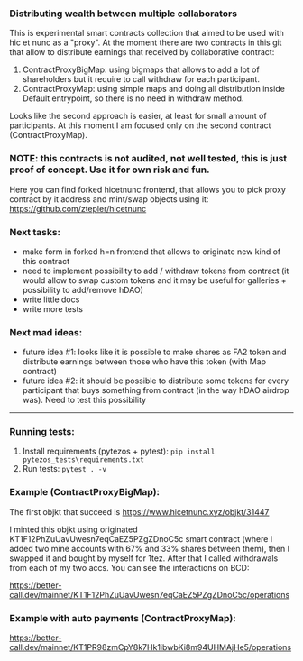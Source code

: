### Distributing wealth between multiple collaborators

This is experimental smart contracts collection that aimed to be used with hic et nunc as a "proxy". At the moment there are two contracts in this git that allow to distribute earnings that received by collaborative contract:
1. ContractProxyBigMap: using bigmaps that allows to add a lot of shareholders but it require to call withdraw for each participant.
2. ContractProxyMap: using simple maps and doing all distribution inside Default entrypoint, so there is no need in withdraw method.

Looks like the second approach is easier, at least for small amount of participants. At this moment I am focused only on the second contract (ContractProxyMap).

### NOTE: this contracts is not audited, not well tested, this is just proof of concept. Use it for own risk and fun.

Here you can find forked hicetnunc frontend, that allows you to pick proxy contract by it address and mint/swap objects using it: https://github.com/ztepler/hicetnunc


### Next tasks:
- make form in forked h=n frontend that allows to originate new kind of this contract
- need to implement possibility to add / withdraw tokens from contract (it would allow to swap custom tokens and it may be useful for galleries + possibility to add/remove hDAO)
- write little docs
- write more tests


### Next mad ideas:
- future idea #1: looks like it is possible to make shares as FA2 token and distribute earnings between those who have this token (with Map contract)
- future idea #2: it should be possible to distribute some tokens for every participant that buys something from contract (in the way hDAO airdrop was). Need to test this possibility

----
### Running tests:
1. Install requirements (pytezos + pytest):
```pip install pytezos_tests\requirements.txt```
2. Run tests:
```pytest . -v```

### Example (ContractProxyBigMap):
The first objkt that succeed is https://www.hicetnunc.xyz/objkt/31447

I minted this objkt using originated KT1F12PhZuUavUwesn7eqCaEZ5PZgZDnoC5c smart contract (where I added two mine accounts with 67% and 33% shares between them), then I swapped it and bought by myself for 1tez. After that I called withdrawals from each of my two accs. You can see the interactions on BCD:

https://better-call.dev/mainnet/KT1F12PhZuUavUwesn7eqCaEZ5PZgZDnoC5c/operations


### Example with auto payments (ContractProxyMap):
https://better-call.dev/mainnet/KT1PR98zmCpY8k7Hk1ibwbKi8m94UHMAjHe5/operations

